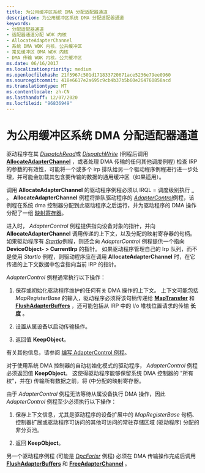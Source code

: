 ```yaml
---
title: 为公用缓冲区系统 DMA 分配适配器通道
description: 为公用缓冲区系统 DMA 分配适配器通道
keywords:
- 分配适配器通道
- 适配器通道分配 WDK 内核
- AllocateAdapterChannel
- 系统 DMA WDK 内核，公共缓冲区
- 常见缓冲区 DMA WDK 内核
- DMA 传输 WDK 内核，公共缓冲区
ms.date: 06/16/2017
ms.localizationpriority: medium
ms.openlocfilehash: 21f5967c501d171833720671ace5236e79ee0960
ms.sourcegitcommit: 418e6617e2a695c9cb4b37b5b60e264760858acd
ms.translationtype: MT
ms.contentlocale: zh-CN
ms.lasthandoff: 12/07/2020
ms.locfileid: "96836949"
---
```

# <a name="allocating-an-adapter-channel-for-common-buffer-system-dma"></a>为公用缓冲区系统 DMA 分配适配器通道





驱动程序在其 [*DispatchRead*](/windows-hardware/drivers/ddi/wdm/nc-wdm-driver_dispatch)或 [*DispatchWrite*](/windows-hardware/drivers/ddi/wdm/nc-wdm-driver_dispatch) (例程后调用 [**AllocateAdapterChannel**](/windows-hardware/drivers/ddi/wdm/nc-wdm-pallocate_adapter_channel) ，或者处理 DMA 传输的任何其他调度例程) 检查 IRP 的参数的有效性，可能将一个或多个 irp 排队给另一个驱动程序例程进行进一步处理，并可能会加载其包含要传输的数据的通用缓冲区（如果适用）。

调用 **AllocateAdapterChannel** 的驱动程序例程必须以 IRQL = 调度级别执行 \_ 。 **AllocateAdapterChannel** 例程将排队驱动程序的 [*AdapterControl*](/windows-hardware/drivers/ddi/wdm/nc-wdm-driver_control)例程，该例程在系统 dma 控制器分配到此驱动程序之后运行，并为驱动程序的 DMA 操作分配了一组 [映射寄存器](map-registers.md)。

进入时， *AdapterControl* 例程提供指向设备对象的指针，并向 **AllocateAdapterChannel** 调用传递的上下文，以及分配的映射寄存器的句柄。 如果驱动程序有 [*StartIo*](/windows-hardware/drivers/ddi/wdm/nc-wdm-driver_startio)例程，则还会向 *AdapterControl* 例程提供一个指向 **DeviceObject- &gt; CurrentIrp** 的指针。 如果驱动程序管理自己的 Irp 队列，而不是使用 *StartIo* 例程，则驱动程序应在调用 **AllocateAdapterChannel** 时，在它传递的上下文数据中包含指向当前 IRP 的指针。

*AdapterControl* 例程通常执行以下操作：

1.  保存或初始化驱动程序维护的任何有关 DMA 操作的上下文。 上下文可能包括 *MapRegisterBase* 的输入，驱动程序必须将该句柄传递给 [**MapTransfer**](/windows-hardware/drivers/ddi/wdm/nc-wdm-pmap_transfer) 和 [**FlushAdapterBuffers**](/windows-hardware/drivers/ddi/wdm/nc-wdm-pflush_adapter_buffers) ，还可能包括从 IRP 中的 I/o 堆栈位置请求的传输 **长度** 。

2.  设置从属设备以启动传输操作。

3.  返回值 **KeepObject**。

有关其他信息，请参阅 [编写 AdapterControl 例程](writing-adaptercontrol-routines.md)。

对于使用系统 DMA 控制器的自动初始化模式的驱动程序， *AdapterControl* 例程必须返回值 **KeepObject**。 这使得驱动程序能够保留系统 DMA 控制器的 "所有权"，并在) 传输所有数据之前，将 (中分配的映射寄存器。

由于 *AdapterControl* 例程无法等待从属设备执行 DMA 操作，因此 *AdapterControl* 例程至少必须执行以下操作：

1.  保存上下文信息，尤其是驱动程序的设备扩展中的 *MapRegisterBase* 句柄、控制器扩展或驱动程序可访问的其他可访问的常驻存储区域 (驱动程序) 分配的非分页池。

2.  返回 **KeepObject**。

另一个驱动程序例程 (可能是 [*DpcForIsr*](/windows-hardware/drivers/ddi/wdm/nc-wdm-io_dpc_routine) 例程) 必须在 DMA 传输操作完成后调用 [**FlushAdapterBuffers**](/windows-hardware/drivers/ddi/wdm/nc-wdm-pflush_adapter_buffers) 和 [**FreeAdapterChannel**](/windows-hardware/drivers/ddi/wdm/nc-wdm-pfree_adapter_channel) 。

 

